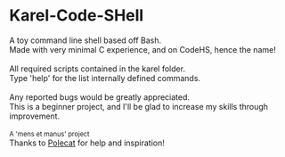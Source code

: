 # Karel-Code-SHell
A toy command line shell based off Bash.<br/>
Made with very minimal C experience, and on CodeHS, hence the name!<br/>
<br/>
All required scripts contained in the karel folder.<br/>
Type 'help' for the list internally defined commands.<br/>
<br/>
Any reported bugs would be greatly appreciated.<br/>
This is a beginner project, and I'll be glad to increase my skills through improvement.<br/>
<br/>
<sub>A 'mens et manus' project</sub><br/>
Thanks to [Polecat](https://github.com/polecatttt) for help and inspiration!
